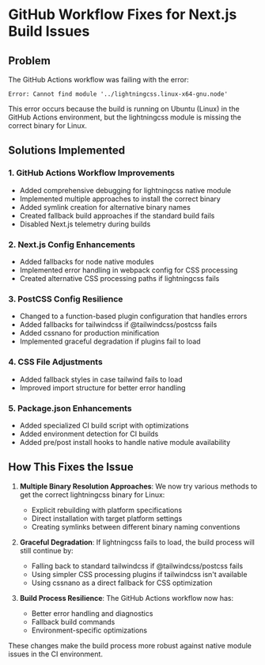 # GitHub Workflow Fixes for Next.js Build Issues

## Problem
The GitHub Actions workflow was failing with the error:
```
Error: Cannot find module '../lightningcss.linux-x64-gnu.node'
```

This error occurs because the build is running on Ubuntu (Linux) in the GitHub Actions environment, but the lightningcss module is missing the correct binary for Linux.

## Solutions Implemented

### 1. GitHub Actions Workflow Improvements
- Added comprehensive debugging for lightningcss native module
- Implemented multiple approaches to install the correct binary
- Added symlink creation for alternative binary names
- Created fallback build approaches if the standard build fails
- Disabled Next.js telemetry during builds

### 2. Next.js Config Enhancements
- Added fallbacks for node native modules
- Implemented error handling in webpack config for CSS processing
- Created alternative CSS processing paths if lightningcss fails

### 3. PostCSS Config Resilience
- Changed to a function-based plugin configuration that handles errors
- Added fallbacks for tailwindcss if @tailwindcss/postcss fails
- Added cssnano for production minification
- Implemented graceful degradation if plugins fail to load

### 4. CSS File Adjustments
- Added fallback styles in case tailwind fails to load
- Improved import structure for better error handling

### 5. Package.json Enhancements
- Added specialized CI build script with optimizations
- Added environment detection for CI builds
- Added pre/post install hooks to handle native module availability

## How This Fixes the Issue

1. **Multiple Binary Resolution Approaches**: We now try various methods to get the correct lightningcss binary for Linux:
   - Explicit rebuilding with platform specifications
   - Direct installation with target platform settings
   - Creating symlinks between different binary naming conventions

2. **Graceful Degradation**: If lightningcss fails to load, the build process will still continue by:
   - Falling back to standard tailwindcss if @tailwindcss/postcss fails
   - Using simpler CSS processing plugins if tailwindcss isn't available
   - Using cssnano as a direct fallback for CSS optimization

3. **Build Process Resilience**: The GitHub Actions workflow now has:
   - Better error handling and diagnostics
   - Fallback build commands
   - Environment-specific optimizations

These changes make the build process more robust against native module issues in the CI environment.
